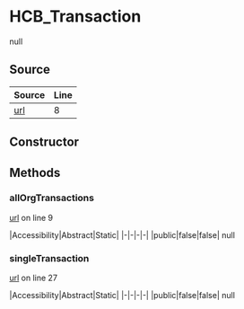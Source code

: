 # HCB_Transaction

null
## Source
|Source|Line|
|-|-|
|[url](https://github.com/devramsean0/hcb.js/blob/b3ba6fa/src/api_endpoints/transaction.ts#L8)|8|
## Constructor
## Methods
### allOrgTransactions
[url](https://github.com/devramsean0/hcb.js/blob/b3ba6fa/src/api_endpoints/transaction.ts#L9) on line 9  

|Accessibility|Abstract|Static|
|-|-|-|-|
|public|false|false|
null

### singleTransaction
[url](https://github.com/devramsean0/hcb.js/blob/b3ba6fa/src/api_endpoints/transaction.ts#L27) on line 27  

|Accessibility|Abstract|Static|
|-|-|-|-|
|public|false|false|
null
